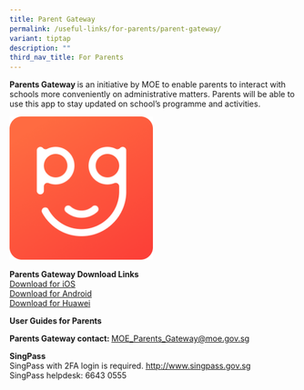 ```yaml
---
title: Parent Gateway
permalink: /useful-links/for-parents/parent-gateway/
variant: tiptap
description: ""
third_nav_title: For Parents
---
```

<p><strong>Parents Gateway </strong>is an initiative by MOE to enable parents to interact with schools more conveniently on administrative matters. Parents will be able to use this app to stay updated on school’s programme and activities.</p><p></p><div class="isomer-image-wrapper"><img style="width: 50%;" height="auto" width="100%" alt="" src="/images/About TKPS/PG_icon.png"></div><p></p><p><strong>Parents Gateway Download Links</strong><br><a href="https://apps.apple.com/sg/app/parents-gateway/id1267198708" rel="noopener noreferrer nofollow" target="_blank">Download for iOS</a><br><a href="https://play.google.com/store/apps/details?id=com.moe.pgp&amp;hl=en_SG" rel="noopener noreferrer nofollow" target="_blank">Download for Android</a><br><a href="https://appgallery.huawei.com/app/C101325885" rel="noopener noreferrer nofollow" target="_blank">Download for Huawei</a></p><p></p><p><strong>User Guides for Parents</strong></p><p></p><p></p><p></p><p><strong>Parents Gateway contact: </strong><a href="mailto:MOE_Parents_Gateway@moe.gov.sg" rel="noopener noreferrer nofollow" target="_blank"><u>MOE_Parents_Gateway@moe.gov.sg</u></a></p><p></p><p><strong>SingPass</strong><br>SingPass with 2FA login is required. <a href="http://www.singpass.gov.sg/" rel="noopener noreferrer nofollow" target="_blank"><u>http://www.singpass.gov.sg</u></a><br>SingPass helpdesk: 6643 0555</p><p></p><p></p><p></p><p></p><p></p>